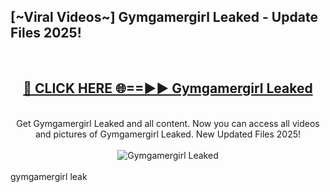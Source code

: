 <h2>[~Viral Videos~] Gymgamergirl Leaked - Update Files 2025!</h2>
<br>
<div align="center">
<h2><a href="https://betterlinks.top/A2PfLJ" rel="nofollow">🔴 CLICK HERE 🌐==►► Gymgamergirl Leaked</a></h2>
<br>
Get Gymgamergirl Leaked and all content. Now you can access all videos and pictures of Gymgamergirl Leaked. New Updated Files 2025!
<br>
<br>
<a href="https://betterlinks.top/A2PfLJ" rel="nofollow" data-target="animated-image.originalLink"><img src="https://i.ibb.co.com/WyWwxjT/player-gif2.gif" alt="Gymgamergirl Leaked" style="max-width: 100%; display: inline-block;" data-target="animated-image.originalImage"></a>
</div>
<br>
gymgamergirl leak